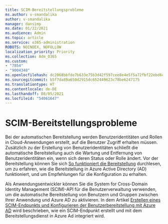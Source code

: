```yaml
---
title: SCIM-Bereitstellungsprobleme
ms.author: v-smandalika
author: v-smandalika
manager: dansimp
ms.date: 01/22/2021
ms.audience: Admin
ms.topic: article
ms.service: o365-administration
ROBOTS: NOINDEX, NOFOLLOW
localization_priority: Priority
ms.collection: Adm_O365
ms.custom:
- "7854"
- "9004348"
ms.openlocfilehash: dc2068bbfde7b633e75b3d42f597cee8e4e5f5a72fbf22ebd6c2d0b768945dc9
ms.sourcegitcommit: b5f7da89a650d2915dc652449623c78be6247175
ms.translationtype: HT
ms.contentlocale: de-DE
ms.lasthandoff: 08/05/2021
ms.locfileid: "54061647"
---
```

# <a name="scim-provisioning-issue"></a>SCIM-Bereitstellungsprobleme

Bei der automatischen Bereitstellung werden Benutzeridentitäten und Rollen in Cloud-Anwendungen erstellt, auf die Benutzer Zugriff erhalten müssen. Zusätzlich zu der Erstellung von Benutzeridentitäten schließt die automatische Bereitstellung auch die Wartung und Entfernung von Benutzeridentitäten ein, wenn sich deren Status oder Rolle ändert. Vor der Bereitstellung können Sie sich [So funktioniert die Bereitstellung](https://docs.microsoft.com/azure/active-directory/app-provisioning/how-provisioning-works) durchlesen, um zu erfahren, wie die Bereitstellung in Azure Active Directory (AD) funktioniert, und um Empfehlungen für die Konfiguration zu erhalten.

Als Anwendungsentwickler können Sie die System for Cross-Domain Identity Management (SCIM)-API für die Benutzerverwaltung verwenden, um die automatische Bereitstellung von Benutzern und Gruppen zwischen Ihrer Anwendung und Azure AD zu aktivieren. In dem Artikel [Erstellen eines SCIM-Endpunkts und Konfigurieren der Benutzerbereitstellung mit Azure AD](https://docs.microsoft.com/azure/active-directory/app-provisioning/use-scim-to-provision-users-and-groups) wird beschrieben, wie ein SCIM-Endpunkt erstellt und mit dem Bereitstellungsdienst in Azure Ad integriert wird.



